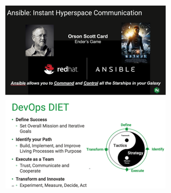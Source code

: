

[![NGINX+ Ansible Demo](ansible.png)](https://www.nginx.com/products/nginx/ "NGINX+")


[![NGINX+ Ansible Demo](diet.png)](https://www.nginx.com/products/nginx/ "NGINX+")